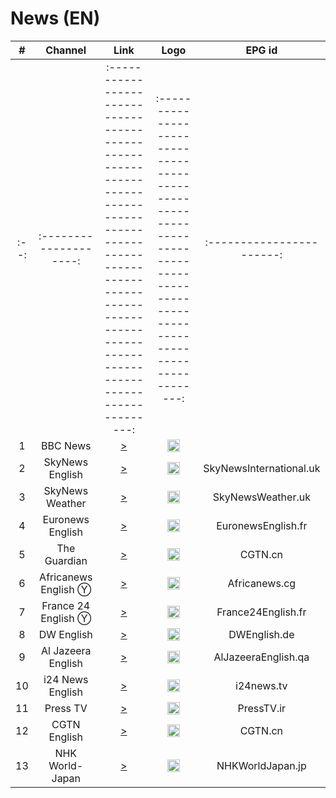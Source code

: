 <h1>News (EN)</h1>

|  #   |        Channel         |                                                                                        Link                                                                                        |                                                             Logo                                                              |          EPG id           |
|:----:|:----------------------:|:----------------------------------------------------------------------------------------------------------------------------------------------------------------------------------:|:-----------------------------------------------------------------------------------------------------------------------------:|:-------------------------:|
| :--: | :--------------------: | :--------------------------------------------------------------------------------------------------------------------------------------------------------------------------------: | :---------------------------------------------------------------------------------------------------------------------------: | :-----------------------: |
|  1   |        BBC News        |                                 [>](https://vs-cmaf-push-ww-live.akamaized.net/x=4/i=urn:bbc:pips:service:bbc_news_channel_hd/iptv_hd_abr_v1.mpd)                                  |                                   <img height="20" src="https://i.imgur.com/xBLLYyx.png"/>                                    |
|  2   |    SkyNews English     |                             [>](https://linear417-gb-hls1-prd-ak.cdn.skycdp.com/100e/Content/HLS_001_1080_30/Live/channel(skynews)/index_1080-30.m3u8)                             |  <img height="20" src="https://upload.wikimedia.org/wikipedia/en/thumb/5/57/Sky_News_logo.svg/512px-Sky_News_logo.svg.png"/>  |  SkyNewsInternational.uk  |
|  3   |    SkyNews Weather     |                                               [>](http://late-bird-1612.livetube.eu.org/SkyWeather/index.m3u8?token=9TEQXsK2lKdyI3)                                                |  <img height="20" src="https://upload.wikimedia.org/wikipedia/en/thumb/5/57/Sky_News_logo.svg/512px-Sky_News_logo.svg.png"/>  |     SkyNewsWeather.uk     |
|  4   |    Euronews English    |    [>](https://62d77612985e4978b5cec13c47c897b5.mediatailor.us-east-1.amazonaws.com/v1/master/44f73ba4d03e9607dcd9bebdcb8494d86964f1d8/Samsung-gb_EuroNewsLive-1/playlist.m3u8)    |                                   <img height="20" src="https://i.imgur.com/8MsbPCU.png"/>                                    |    EuronewsEnglish.fr     |
|  5   |      The Guardian      |  [>](https://0d0239e437124ddcb8090d815caf4013.mediatailor.us-east-1.amazonaws.com/v1/master/04fd913bb278d8775298c26fdca9d9841f37601f/Samsung-gb_TheGuardianChannel/playlist.m3u8)  |              <img height="20" src="https://upload.wikimedia.org/wikipedia/commons/7/75/The_Guardian_2018.svg"/>               |          CGTN.cn          |
|  6   |  Africanews English Ⓨ  |                                                    [>](https://rakuten-africanews-1-dk.samsung.wurl.tv/manifest/playlist.m3u8)                                                     |                                   <img height="20" src="https://i.imgur.com/xocvePC.png"/>                                    |       Africanews.cg       |
|  7   |  France 24 English Ⓨ   |                                               [>](https://cdn.klowdtv.net/803B48A/n1.klowdtv.net/live2/france24_720p/playlist.m3u8)                                                |                                   <img height="20" src="https://i.imgur.com/61MSiq9.png"/>                                    |    France24English.fr     |
|  8   |       DW English       |                                                 [>](https://dwamdstream102.akamaized.net/hls/live/2015525/dwstream102/index.m3u8)                                                  |                                   <img height="20" src="https://i.imgur.com/A1xzjOI.png"/>                                    |       DWEnglish.de        |
|  9   |   Al Jazeera English   |                                                 [>](https://live-hls-web-aje.getaj.net/AJE/index.m3u8)                                                  |                                   <img height="20" src="https://i.imgur.com/BB93NQP.png"/>                                    |    AlJazeeraEnglish.qa    |
|  10  |    i24 News English    |                                                               [>](https://live-hls-web-aje.getaj.net/AJE/index.m3u8)                                                               |                 <img height="20" src="https://upload.wikimedia.org/wikipedia/commons/7/79/LOGO_i24NEWS.png"/>                 |        i24news.tv         |
|  11  |        Press TV        |                                                      [>](https://cdnlive.presstv.ir/cdnlive/smil:cdnlive.smil/playlist.m3u8)                                                       |                                   <img height="20" src="https://i.imgur.com/X3YP2Gg.png"/>                                    |        PressTV.ir         |
|  12  |      CGTN English      |                                                          [>](https://news.cgtn.com/resource/live/english/cgtn-news.m3u8)                                                           |                                   <img height="20" src="https://i.imgur.com/fMsJYzl.png"/>                                    |          CGTN.cn          |
|  13  |    NHK World-Japan     |                                                     [>](https://cdn.nhkworld.jp/www11/nhkworld-tv/bmcc-live/es/playlist.m3u8)                                                      |                                   <img height="20" src="https://i.imgur.com/TDCuUDs.png"/>                                    |     NHKWorldJapan.jp      |
